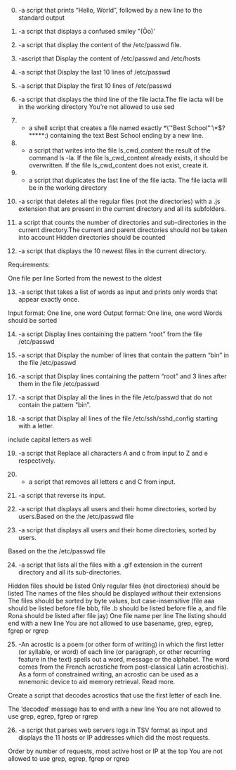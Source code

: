 0. -a script that prints “Hello, World”, followed by a new line to the standard output

1. -a script that displays a confused smiley "(Ôo)'

2. -a script that display the content of the /etc/passwd file.

3. -ascript that Display the content of /etc/passwd and /etc/hosts

4. -a script that Display the last 10 lines of /etc/passwd

5. -a script that Display the first 10 lines of /etc/passwd

6. -a script that displays the third line of the file iacta.The file iacta will be in the working directory You’re not allowed to use sed

7. - a shell script that creates a file named exactly \*\\'"Best School"\'\\*$\?\*\*\*\*\*:) containing the text Best School ending by a new line.

8. - a script that writes into the file ls_cwd_content the result of the command ls -la. If the file ls_cwd_content already exists, it should be overwritten. If the file ls_cwd_content does not exist, create it.

9. - a script that duplicates the last line of the file iacta. The file iacta will be in the working directory

10. -a script that deletes all the regular files (not the directories) with a .js extension that are present in the current directory and all its subfolders.

11.  a script that counts the number of directories and sub-directories in the current directory.The current and parent directories should not be taken into account Hidden directories should be counted

12. -a script that displays the 10 newest files in the current directory.

Requirements:

One file per line
Sorted from the newest to the oldest

13. -a script that takes a list of words as input and prints only words that appear exactly once.

Input format: One line, one word
Output format: One line, one word
Words should be sorted

14. -a script Display lines containing the pattern “root” from the file /etc/passwd

15. -a script that Display the number of lines that contain the pattern “bin” in the file /etc/passwd

16. -a script that Display lines containing the pattern “root” and 3 lines after them in the file /etc/passwd

17. -a script that Display all the lines in the file /etc/passwd that do not contain the pattern “bin”.

18. -a script that Display all lines of the file /etc/ssh/sshd_config starting with a letter.

include capital letters as well


19. -a script that Replace all characters A and c from input to Z and e respectively.



20. - a script that removes all letters c and C from input.

21. -a script that reverse its input.

22. -a script that displays all users and their home directories, sorted by users.Based on the the /etc/passwd file

23. -a script that displays all users and their home directories, sorted by users.

Based on the the /etc/passwd file

24. -a script that lists all the files with a .gif extension in the current directory and all its sub-directories.

Hidden files should be listed
Only regular files (not directories) should be listed
The names of the files should be displayed without their extensions
The files should be sorted by byte values, but case-insensitive (file aaa should be listed before file bbb, file .b should be listed before file a, and file Rona should be listed after file jay)
One file name per line
The listing should end with a new line
You are not allowed to use basename, grep, egrep, fgrep or rgrep


25. -An acrostic is a poem (or other form of writing) in which the first letter (or syllable, or word) of each line (or paragraph, or other recurring feature in the text) spells out a word, message or the alphabet. The word comes from the French acrostiche from post-classical Latin acrostichis). As a form of constrained writing, an acrostic can be used as a mnemonic device to aid memory retrieval. Read more.

Create a script that decodes acrostics that use the first letter of each line.

The ‘decoded’ message has to end with a new line
You are not allowed to use grep, egrep, fgrep or rgrep


26. -a script that parses web servers logs in TSV format as input and displays the 11 hosts or IP addresses which did the most requests.

Order by number of requests, most active host or IP at the top
You are not allowed to use grep, egrep, fgrep or rgrep
